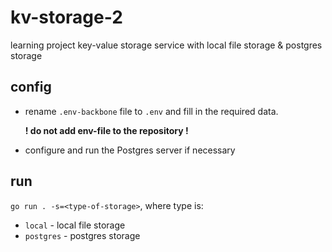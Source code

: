 # kv-storage-2

learning project key-value storage service with local file storage & postgres storage

## config
- rename `.env-backbone` file to `.env` and fill in the required data. 
  
  **! do not add env-file to the repository !**
- configure and run the Postgres server if necessary

## run
`go run . -s=<type-of-storage>`, where type is:
- `local` - local file storage
- `postgres` - postgres storage